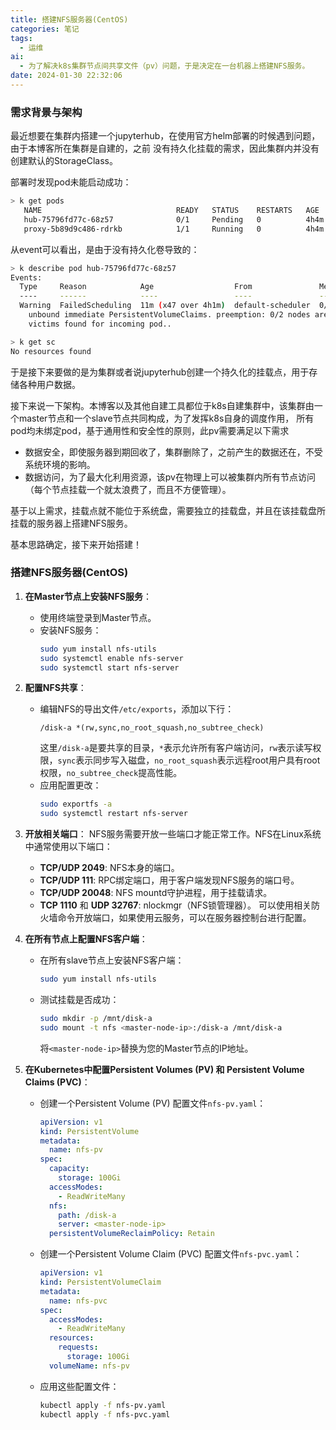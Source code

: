 ```yaml
---
title: 搭建NFS服务器(CentOS)
categories: 笔记
tags:
  - 运维
ai:
  - 为了解决k8s集群节点间共享文件（pv）问题，于是决定在一台机器上搭建NFS服务。
date: 2024-01-30 22:32:06
---
```


### 需求背景与架构
最近想要在集群内搭建一个jupyterhub，在使用官方helm部署的时候遇到问题，由于本博客所在集群是自建的，之前
没有持久化挂载的需求，因此集群内并没有创建默认的StorageClass。

部署时发现pod未能启动成功：
```bash
> k get pods
   NAME                              READY   STATUS    RESTARTS   AGE
   hub-75796fd77c-68z57              0/1     Pending   0          4h4m
   proxy-5b89d9c486-rdrkb            1/1     Running   0          4h4m
```

从event可以看出，是由于没有持久化卷导致的：
```bash
> k describe pod hub-75796fd77c-68z57
Events:
  Type     Reason            Age                  From               Message
  ----     ------            ----                 ----               -------
  Warning  FailedScheduling  11m (x47 over 4h1m)  default-scheduler  0/2 nodes are available: pod has 
    unbound immediate PersistentVolumeClaims. preemption: 0/2 nodes are available: 2 No preemption 
    victims found for incoming pod..

> k get sc
No resources found
```
于是接下来要做的是为集群或者说jupyterhub创建一个持久化的挂载点，用于存储各种用户数据。

接下来说一下架构。本博客以及其他自建工具都位于k8s自建集群中，该集群由一个master节点和一个slave节点共同构成，为了发挥k8s自身的调度作用，
所有pod均未绑定pod，基于通用性和安全性的原则，此pv需要满足以下需求

 - 数据安全，即使服务器到期回收了，集群删除了，之前产生的数据还在，不受系统环境的影响。
 - 数据访问，为了最大化利用资源，该pv在物理上可以被集群内所有节点访问（每个节点挂载一个就太浪费了，而且不方便管理）。

基于以上需求，挂载点就不能位于系统盘，需要独立的挂载盘，并且在该挂载盘所挂载的服务器上搭建NFS服务。

基本思路确定，接下来开始搭建！

### 搭建NFS服务器(CentOS)

1. **在Master节点上安装NFS服务**：
    - 使用终端登录到Master节点。
    - 安装NFS服务：
      ```bash
      sudo yum install nfs-utils
      sudo systemctl enable nfs-server
      sudo systemctl start nfs-server
      ```

2. **配置NFS共享**：
    - 编辑NFS的导出文件`/etc/exports`，添加以下行：
      ```
      /disk-a *(rw,sync,no_root_squash,no_subtree_check)
      ```
      这里`/disk-a`是要共享的目录，`*`表示允许所有客户端访问，`rw`表示读写权限，`sync`表示同步写入磁盘，`no_root_squash`表示远程root用户具有root权限，`no_subtree_check`提高性能。
    - 应用配置更改：
      ```bash
      sudo exportfs -a
      sudo systemctl restart nfs-server
      ```

3. **开放相关端口**：
   NFS服务需要开放一些端口才能正常工作。NFS在Linux系统中通常使用以下端口：
   - **TCP/UDP 2049**: NFS本身的端口。
   - **TCP/UDP 111**: RPC绑定端口，用于客户端发现NFS服务的端口号。
   - **TCP/UDP 20048**: NFS mountd守护进程，用于挂载请求。
   - **TCP 1110** 和 **UDP 32767**: nlockmgr（NFS锁管理器）。
   可以使用相关防火墙命令开放端口，如果使用云服务，可以在服务器控制台进行配置。

4. **在所有节点上配置NFS客户端**：
    - 在所有slave节点上安装NFS客户端：
      ```bash
      sudo yum install nfs-utils
      ```
    - 测试挂载是否成功：
      ```bash
      sudo mkdir -p /mnt/disk-a
      sudo mount -t nfs <master-node-ip>:/disk-a /mnt/disk-a
      ```
      将`<master-node-ip>`替换为您的Master节点的IP地址。

5. **在Kubernetes中配置Persistent Volumes (PV) 和 Persistent Volume Claims (PVC)**：
    - 创建一个Persistent Volume (PV) 配置文件`nfs-pv.yaml`：
      ```yaml
      apiVersion: v1
      kind: PersistentVolume
      metadata:
        name: nfs-pv
      spec:
        capacity:
          storage: 100Gi
        accessModes:
          - ReadWriteMany
        nfs:
          path: /disk-a
          server: <master-node-ip>
        persistentVolumeReclaimPolicy: Retain
      ```
    - 创建一个Persistent Volume Claim (PVC) 配置文件`nfs-pvc.yaml`：
      ```yaml
      apiVersion: v1
      kind: PersistentVolumeClaim
      metadata:
        name: nfs-pvc
      spec:
        accessModes:
          - ReadWriteMany
        resources:
          requests:
            storage: 100Gi
        volumeName: nfs-pv
      ```
    - 应用这些配置文件：
      ```bash
      kubectl apply -f nfs-pv.yaml
      kubectl apply -f nfs-pvc.yaml
      ```
